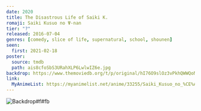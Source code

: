 ```yaml
---
date: 2020
title: The Disastrous Life of Saiki K.
romaji: Saiki Kusuo no Ψ-nan
tier: "?"
released: 2016-07-04
genres: [comedy, slice of life, supernatural, school, shounen]
seen:
  first: 2021-02-18
poster:
  source: tmdb
  path: ais8cfoSbS3URahXLP6LwlwIZ6e.jpg
backdrop: https://www.themoviedb.org/t/p/original/hI76O9slOz3vPkhQWWQoN36WyhG.jpg
link:
  MyAnimeList: https://myanimelist.net/anime/33255/Saiki_Kusuo_no_%CE%A8-nan
---
```


![Backdrop#f#fb](https://www.themoviedb.org/t/p/original/8rO7i1rjAbBwzV6CJgkscbBVG2u.jpg "Source: TMDB")
